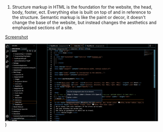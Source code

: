 1. Structure markup in HTML is the foundation for the website, the head, body, footer, ect. Everything else is built on top of and in reference to the structure. Semantic markup is like the paint or decor, it doesn't change the base of the website, but instead changes the aesthetics and emphasised sections of a site. 

 <a href="Images/Screenshot-06.png">Screenshot</a>

![Screenshot](./Images/Screenshot-06.png))
